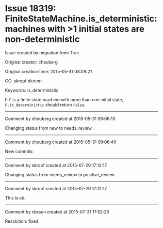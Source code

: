 # Issue 18319: FiniteStateMachine.is_deterministic: machines with >1 initial states are non-deterministic

Issue created by migration from Trac.

Original creator: cheuberg

Original creation time: 2015-05-31 08:09:21

CC:  skropf dkrenn

Keywords: is_deterministic

If `F` is a finite state machine with more than one initial state, `F.is_deterministic` should return `False`.


---

Comment by cheuberg created at 2015-05-31 09:06:10

Changing status from new to needs_review.


---

Comment by cheuberg created at 2015-05-31 09:06:40

New commits:


---

Comment by skropf created at 2015-07-29 17:12:17

Changing status from needs_review to positive_review.


---

Comment by skropf created at 2015-07-29 17:12:17

This is ok.


---

Comment by vbraun created at 2015-07-31 17:52:25

Resolution: fixed
